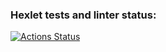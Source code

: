 ### Hexlet tests and linter status:
[![Actions Status](https://github.com/concentrator/frontend-project-lvl2/workflows/hexlet-check/badge.svg)](https://github.com/concentrator/frontend-project-lvl2/actions)
